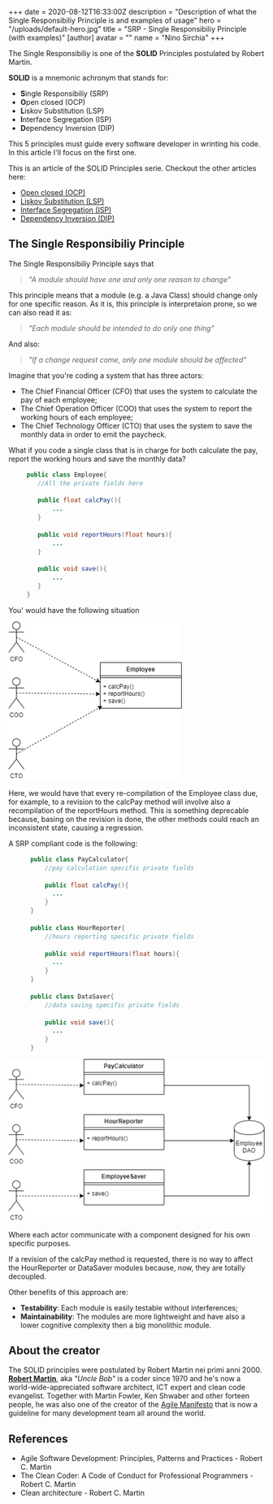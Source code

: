 +++
date = 2020-08-12T16:33:00Z
description = "Description of what the Single Responsibiliy Principle is and examples of usage"
hero = "/uploads/default-hero.jpg"
title = "SRP - Single Responsibiliy Principle (with examples)"
[author]
avatar = ""
name = "Nino Sirchia"
+++

The Single Responsibiliy is one of the **SOLID** Principles postulated by Robert Martin.

**SOLID** is a mnemonic achronym that stands for:

- **S**ingle Responsibiliy (SRP)
- **O**pen closed (OCP)
- **L**iskov Substitution (LSP)
- **I**nterface Segregation (ISP)
- **D**ependency Inversion (DIP)

This 5 principles must guide every software developer in wrinting his code. In this article I'll focus on the first one.

This is an article of the SOLID Principles serie. Checkout the other articles here:

- [Open closed (OCP)](/programming/solid/2020/08/13/solid-ocp.html)
- [Liskov Substitution (LSP)](/programming/solid/2020/08/14/solid-lsp.html)
- [Interface Segregation (ISP)](/programming/solid/2020/08/18/solid-isp.html)
- [Dependency Inversion (DIP)](//#)

## The Single Responsibiliy Principle

The Single Responsibiliy Principle says that 

> _"A module should have one and only one reason to change"_

This principle means that a module (e.g. a Java Class) should change only for one specific reason. As it is, this principle is interpretaion prone, so we can also read it as:

> _"Each module should be intended to do only one thing"_

And also:

> _"If a change request come, only one module should be affected"_

Imagine that you're coding a system that has three actors:
- The Chief Financial Officer (CFO) that uses the system to calculate the pay of each employee;
- The Chief Operation Officer (COO) that uses the system to report the working hours of each employee;
- The Chief Technology Officer (CTO) that uses the system to save the monthly data in order to emit the paycheck.

What if you code a single class that is in charge for both calculate the pay, report the working hours and save the monthly data?

```java
     public class Employee{
		//All the private fields here
		
		public float calcPay(){
			...
		}
		
		public void reportHours(float hours){
			...
		}
		
		public void save(){
			...
		}
	 }
```

You' would have the following situation

![SRP-1](/res/images/solid/srp-1.png "SRP-1")

Here, we would have that every re-compilation of the Employee class due, for example, to a revision to the calcPay method will involve also a recompilation of the reportHours method.
This is something deprecable because, basing on the revision is done, the other methods could reach an inconsistent state, causing a regression.

A SRP compliant code is the following:

```java
	  public class PayCalculator{
		  //pay calculation specific private fields 
		
		  public float calcPay(){
			...
		  } 
	  }
	  
	  public class HourReporter{
		  //hours reporting specific private fields 
		
		  public void reportHours(float hours){
			...
		  } 
	  }
	  
	  public class DataSaver{
		  //data saving specific private fields 
		
		  public void save(){
			...
		  } 
	  }
```

![SRP-2](/res/images/solid/srp-2.png "SRP-2")

Where each actor communicate with a component designed for his own specific purposes.

If a revision of the calcPay method is requested, there is no way to affect the HourReporter or DataSaver modules because, now, they are totally decoupled. 

Other benefits of this approach are:

- **Testability**: Each module is easily testable without interferences;
- **Maintainability**: The modules are more lightweight and have also a lower cognitive complexity then a big monolithic module.


## About the creator

The SOLID principles were postulated by Robert Martin nei primi anni 2000.
[**Robert Martin**](https://en.wikipedia.org/wiki/Robert_C._Martin), aka _"Uncle Bob"_ is a coder since 1970 and he's now a world-wide-appreciated software architect, ICT expert and clean code evangelist.
Together with Martin Fowler, Ken Shwaber and other forteen people, he was also one of the creator of the [Agile Manifesto](https://agilemanifesto.org/) that is now a guideline for many development team all around the world.


## References

- Agile Software Development: Principles, Patterns and Practices - Robert C. Martin
- The Clean Coder: A Code of Conduct for Professional Programmers - Robert C. Martin
- Clean architecture - Robert C. Martin
